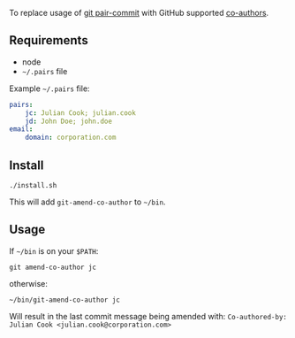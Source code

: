 To replace usage of [git pair-commit](https://github.com/pivotal-legacy/git_scripts)
 with GitHub supported [co-authors](https://docs.github.com/en/github/committing-changes-to-your-project/creating-a-commit-with-multiple-authors).

## Requirements

- node
- `~/.pairs` file

Example `~/.pairs` file:

```yaml
pairs:
    jc: Julian Cook; julian.cook
    jd: John Doe; john.doe
email:
    domain: corporation.com
```


## Install

    ./install.sh
    
This will add `git-amend-co-author` to `~/bin`.


## Usage

If `~/bin` is on your `$PATH`:

    git amend-co-author jc
    
otherwise:

    ~/bin/git-amend-co-author jc

Will result in the last commit message being amended with:
 `Co-authored-by: Julian Cook <julian.cook@corporation.com>`
